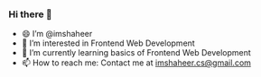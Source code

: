 ### Hi there 👋
- 😄 I’m @imshaheer
- 👀 I’m interested in Frontend Web Development
- 🌱 I’m currently learning basics of Frontend Web Development
- 📫 How to reach me: Contact me at imshaheer.cs@gmail.com


<!--
**imshaheer/imshaheer** is a ✨ _special_ ✨ repository because its `README.md` (this file) appears on your GitHub profile.

Here are some ideas to get you started:

- 🔭 I’m currently working on ...
- 🌱 I’m currently learning ...
- 👯 I’m looking to collaborate on ...
- 🤔 I’m looking for help with ...
- 💬 Ask me about ...
- 📫 How to reach me: ...
- 😄 Pronouns: ...
- ⚡ Fun fact: ...
-->
